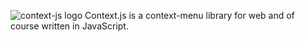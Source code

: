 ![context-js logo](https://i.ibb.co/LJ100w9/image.png)
Context.js is a context-menu library for web and of course written in JavaScript.

